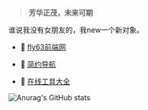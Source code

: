 > **芳华正茂，未来可期**

谁说我没有女朋友的，我new一个新对象。

- 🍓 [fly63前端网](https://www.fly63.com)
  
- 🍓 [简约导航](http://hao.fly63.com) 
  
- 🍉 [在线工具大全](https://github.com/mydearcc/tools)
  
![Anurag's GitHub stats](https://github-readme-stats.vercel.app/api?username=mydearcc)
